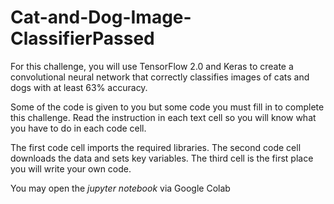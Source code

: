 # Cat-and-Dog-Image-ClassifierPassed
For this challenge, you will use TensorFlow 2.0 and Keras to create a convolutional neural network that correctly classifies images of cats and dogs with at least 63% accuracy.

Some of the code is given to you but some code you must fill in to complete this challenge. Read the instruction in each text cell so you will know what you have to do in each code cell.

The first code cell imports the required libraries. The second code cell downloads the data and sets key variables. The third cell is the first place you will write your own code.


You may open the <i>jupyter notebook</i> via Google Colab

